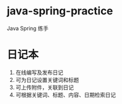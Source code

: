 # java-spring-practice
Java Spring 练手

# 日记本

1. 在线编写及发布日记
2. 可为日记设置关键词和标题
3. 可上传附件，关联到日记
4. 可根据关键词、标题、内容、日期检索日记
